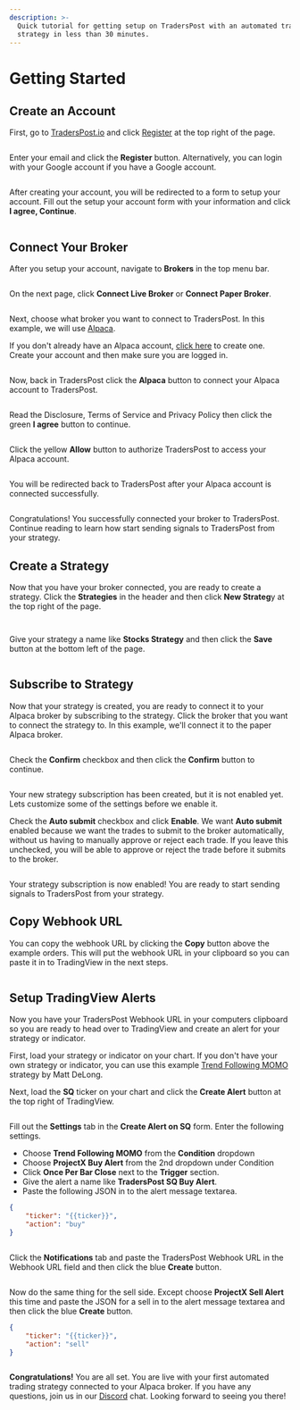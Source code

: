 ```yaml
---
description: >-
  Quick tutorial for getting setup on TradersPost with an automated trading
  strategy in less than 30 minutes.
---
```


# Getting Started

## Create an Account

First, go to [TradersPost.io](https://traderspost.io) and click [Register](https://app.traderspost.io/register) at the top right of the page.

<figure><img src=".gitbook/assets/Screenshot 2024-05-06 at 12.55.13 PM.png" alt=""><figcaption></figcaption></figure>

Enter your email and click the **Register** button. Alternatively, you can login with your Google account if you have a Google account.

<figure><img src=".gitbook/assets/Screenshot 2024-05-06 at 1.41.33 PM.png" alt=""><figcaption></figcaption></figure>

After creating your account, you will be redirected to a form to setup your account. Fill out the setup your account form with your information and click **I agree, Continue**.

<figure><img src=".gitbook/assets/Screen Shot 2023-03-02 at 8.25.18 PM.png" alt=""><figcaption></figcaption></figure>

## Connect Your Broker

After you setup your account, navigate to **Brokers** in the top menu bar.

<figure><img src=".gitbook/assets/Screenshot 2024-05-06 at 1.45.39 PM (1).png" alt=""><figcaption></figcaption></figure>

On the next page, click **Connect Live Broker** or **Connect Paper Broker**.

<figure><img src=".gitbook/assets/Screenshot 2024-05-06 at 1.47.20 PM.png" alt=""><figcaption></figcaption></figure>

Next, choose what broker you want to connect to TradersPost. In this example, we will use [Alpaca](https://app.alpaca.markets/signup?utm\_source=traderspost).&#x20;

If you don't already have an Alpaca account, [click here](https://app.alpaca.markets/signup?utm\_source=traderspost) to create one. Create your account and then make sure you are logged in.

<figure><img src=".gitbook/assets/Screen Shot 2023-03-02 at 8.48.38 PM.png" alt=""><figcaption></figcaption></figure>

Now, back in TradersPost click the **Alpaca** button to connect your Alpaca account to TradersPost.

<figure><img src=".gitbook/assets/Screenshot 2024-05-06 at 1.53.08 PM (1).png" alt=""><figcaption></figcaption></figure>

Read the Disclosure, Terms of Service and Privacy Policy then click the green **I agree** button to continue.

<figure><img src=".gitbook/assets/Screenshot 2024-05-06 at 1.54.04 PM.png" alt=""><figcaption></figcaption></figure>

Click the yellow **Allow** button to authorize TradersPost to access your Alpaca account.

<figure><img src=".gitbook/assets/Screen Shot 2023-03-02 at 8.35.22 PM (1).png" alt=""><figcaption></figcaption></figure>

You will be redirected back to TradersPost after your Alpaca account is connected successfully.

<figure><img src=".gitbook/assets/Screenshot 2024-05-06 at 1.55.34 PM (1).png" alt=""><figcaption></figcaption></figure>

Congratulations! You successfully connected your broker to TradersPost. Continue reading to learn how start sending signals to TradersPost from your strategy.

## Create a Strategy

Now that you have your broker connected, you are ready to create a strategy. Click the **Strategies** in the header and then click **New Strateg**y at the top right of the page.

<figure><img src=".gitbook/assets/Screenshot 2024-05-06 at 1.55.34 PM.png" alt=""><figcaption></figcaption></figure>

<figure><img src=".gitbook/assets/Screenshot 2024-05-06 at 1.59.40 PM (1).png" alt=""><figcaption></figcaption></figure>

Give your strategy a name like **Stocks Strategy** and then click the **Save** button at the bottom left of the page.

<figure><img src=".gitbook/assets/Screenshot 2024-05-06 at 2.01.52 PM (1).png" alt=""><figcaption></figcaption></figure>

## Subscribe to Strategy

Now that your strategy is created, you are ready to connect it to your Alpaca broker by subscribing to the strategy. Click the broker that you want to connect the strategy to. In this example, we'll connect it to the paper Alpaca broker.

<figure><img src=".gitbook/assets/Screenshot 2024-05-06 at 2.03.16 PM.png" alt=""><figcaption></figcaption></figure>

Check the **Confirm** checkbox and then click the **Confirm** button to continue.

<figure><img src=".gitbook/assets/Screenshot 2024-05-06 at 2.04.52 PM.png" alt=""><figcaption></figcaption></figure>

Your new strategy subscription has been created, but it is not enabled yet. Lets customize some of the settings before we enable it.

Check the **Auto submit** checkbox and click **Enable**. We want **Auto submit** enabled because we want the trades to submit to the broker automatically, without us having to manually approve or reject each trade. If you leave this unchecked, you will be able to approve or reject the trade before it submits to the broker.

<figure><img src=".gitbook/assets/Screenshot 2024-05-06 at 2.06.43 PM (1).png" alt=""><figcaption></figcaption></figure>

Your strategy subscription is now enabled! You are ready to start sending signals to TradersPost from your strategy.

## Copy Webhook URL

You can copy the webhook URL by clicking the **Copy** button above the example orders. This will put the webhook URL in your clipboard so you can paste it in to TradingView in the next steps.

<figure><img src=".gitbook/assets/Screenshot 2024-05-06 at 2.16.04 PM.png" alt=""><figcaption></figcaption></figure>

## Setup TradingView Alerts

Now you have your TradersPost Webhook URL in your computers clipboard so you are ready to head over to TradingView and create an alert for your strategy or indicator.

First, load your strategy or indicator on your chart. If you don't have your own strategy or indicator, you can use this example [Trend Following MOMO](https://www.tradingview.com/script/Jrw5Qegy-Trend-Following-MOMO/) strategy by Matt DeLong.

Next, load the **SQ** ticker on your chart and click the **Create Alert** button at the top right of TradingView.

<figure><img src=".gitbook/assets/Screen Shot 2023-03-02 at 9.34.55 PM.png" alt=""><figcaption></figcaption></figure>

Fill out the **Settings** tab in the **Create Alert on SQ** form. Enter the following settings.

* Choose **Trend Following MOMO** from the **Condition** dropdown
* Choose **ProjectX Buy Alert** from the 2nd dropdown under Condition
* Click **Once Per Bar Close** next to the **Trigger** section.
* Give the alert a name like **TradersPost SQ Buy Alert**.
* Paste the following JSON in to the alert message textarea.

```json
{
    "ticker": "{{ticker}}",
    "action": "buy"
}
```

<figure><img src=".gitbook/assets/Screen Shot 2023-03-02 at 9.37.15 PM.png" alt=""><figcaption></figcaption></figure>

Click the **Notifications** tab and paste the TradersPost Webhook URL in the Webhook URL field and then click the blue **Create** button.

<figure><img src=".gitbook/assets/Screen Shot 2023-03-02 at 9.54.33 PM (1).png" alt=""><figcaption></figcaption></figure>

Now do the same thing for the sell side. Except choose **ProjectX Sell Alert** this time and paste the JSON for a sell in to the alert message textarea and then click the blue **Create** button.

```json
{
    "ticker": "{{ticker}}",
    "action": "sell"
}
```

<figure><img src=".gitbook/assets/Screen Shot 2023-03-02 at 9.54.35 PM (2).png" alt=""><figcaption></figcaption></figure>

**Congratulations!** You are all set. You are live with your first automated trading strategy connected to your Alpaca broker. If you have any questions, join us in our [Discord](https://traderspost.io/discord) chat. Looking forward to seeing you there!
